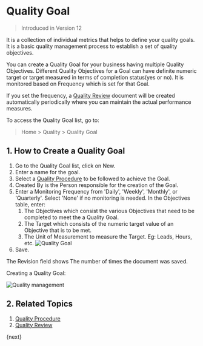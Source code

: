 <!-- add-breadcrumbs -->
# Quality Goal

> Introduced in Version 12

It is a collection of individual metrics that helps to define your quality goals. It is a basic quality management process to establish a set of quality objectives.

You can create a Quality Goal for your business having multiple Quality Objectives. Different Quality Objectives for a Goal can have definite numeric target or target measured in terms of completion status(yes or no). It is monitored based on Frequency which is set for that Goal.

If you set the frequency, a [Quality Review](/docs/v12/user/manual/en/quality-management/quality_review) document will be created automatically periodically where you can maintain the actual performance measures.

To access the Quality Goal list, go to:

> Home > Quality > Quality Goal

## 1. How to Create a Quality Goal

1. Go to the Quality Goal list, click on New.
1. Enter a name for the goal.
1. Select a [Quality Procedure](/docs/v12/user/manual/en/quality-management/quality_procedure) to be followed to achieve the Goal.
1. Created By is the Person responsible for the creation of the Goal.
1. Enter a Monitoring Frequency from 'Daily', 'Weekly', 'Monthly', or 'Quarterly'. Select 'None' if no monitoring is needed.
In the Objectives table, enter:
    1. The Objectives which consist the various Objectives that need to be completed to meet the a Quality Goal.
    1. The Target which consists of the numeric target value of an Objective that is to be met.
    1. The Unit of Measurement to measure the Target. Eg: Leads, Hours, etc.
    ![Quality Goal](/docs/v12/assets/img/quality-management/quality-goal.png)
1. Save.

The Revision field shows The number of times the document was saved.

Creating a Quality Goal:

<img class="screenshot" alt="Quality management" src="{{docs_base_url}}/assets/img/quality-management/creating-quality-goal.gif">

## 2. Related Topics

1. [Quality Procedure](/docs/v12/user/manual/en/quality-management/quality_procedure)
1. [Quality Review](/docs/v12/user/manual/en/quality-management/quality_review)

{next}
